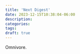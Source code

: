 ```yaml
---
title: 'Next Digest'
date: 2023-12-15T10:38:04-06:00
description:
categories:
tags:
draft: true
---
```

Omnivore.